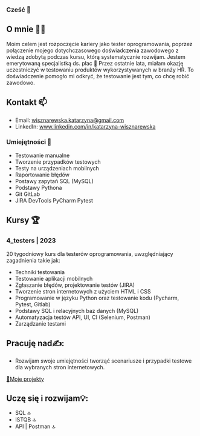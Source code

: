 ### Cześć 👋
## O mnie 👩‍💻


Moim celem jest rozpoczęcie kariery jako tester oprogramowania, poprzez połączenie mojego dotychczasowego doświadczenia zawodowego z wiedzą zdobytą podczas kursu, którą systematycznie rozwijam. Jestem emerytowaną specjalistką ds. płac 🙂  Przez ostatnie lata, miałam okazję uczestniczyć w testowaniu produktów wykorzystywanych w branży HR. To doświadczenie pomogło mi odkryć, że testowanie jest tym, co chcę robić zawodowo. 

## Kontakt 📫
- Email: wisznarewska.katarzyna@gmail.com
- LinkedIn: www.linkedin.com/in/katarzyna-wisznarewska


### Umiejętności 🧰

- Testowanie manualne
- Tworzenie przypadków testowych
- Testy na urządzeniach mobilnych
- Raportowanie błędów
- Postawy zapytań SQL (MySQL)
- Podstawy Pythona
- Git GitLab
- JIRA DevTools PyCharm Pytest


## Kursy 🏆
### 4_testers | 2023

20 tygodniowy kurs dla testerów oprogramowania,
uwzględniający zagadnienia takie jak:
- Techniki testowania
- Testowanie aplikacji mobilnych
- Zgłaszanie błędów, projektowanie testów (JIRA)
- Tworzenie stron internetowych z użyciem HTML i CSS
- Programowanie w języku Python oraz testowanie kodu
(Pycharm, Pytest, Gitlab)
- Podstawy SQL i relacyjnych baz danych (MySQL)
- Automatyzacja testów API, UI, CI (Selenium, Postman)
- Zarządzanie testami

## Pracuję nad✍️: 
- Rozwijam swoje umiejętności tworząć scenariusze i przypadki testowe dla wybranych stron internetowych.

[🔗Moje projekty](https://github.com/wisznarewska/Testowanie)
  
## Uczę się i rozwijam💡:
- SQL 🔝
- ISTQB 🔝
- API | Postman 🔝




<!--
**wisznarewska/wisznarewska** is a ✨ _special_ ✨ repository because its `README.md` (this file) appears on your GitHub profile.

Here are some ideas to get you started:

- 🔭 I’m currently working on ...
- 🌱 I’m currently learning ...
- 👯 I’m looking to collaborate on ...
- 🤔 I’m looking for help with ...
- 💬 Ask me about ...
- 📫 How to reach me: ...
- 😄 Pronouns: ...
- ⚡ Fun fact: ...
-->
